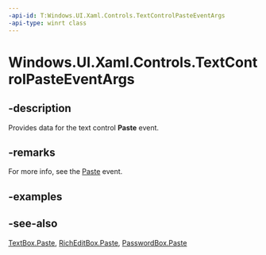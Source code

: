 ```yaml
---
-api-id: T:Windows.UI.Xaml.Controls.TextControlPasteEventArgs
-api-type: winrt class
---
```


<!-- Class syntax.
public class TextControlPasteEventArgs : Windows.UI.Xaml.Controls.ITextControlPasteEventArgs
-->

# Windows.UI.Xaml.Controls.TextControlPasteEventArgs

## -description
Provides data for the text control **Paste** event.



## -remarks
For more info, see the [Paste](textbox_paste.md) event.

## -examples

## -see-also
[TextBox.Paste](textbox_paste.md), [RichEditBox.Paste](richeditbox_paste.md), [PasswordBox.Paste](passwordbox_paste.md)
